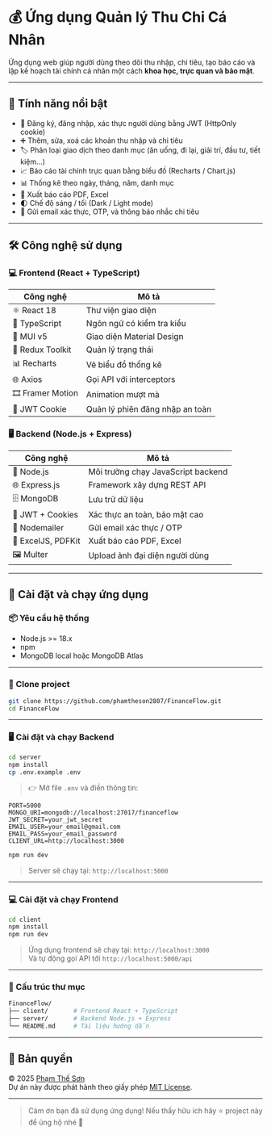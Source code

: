
# 💰 Ứng dụng Quản lý Thu Chi Cá Nhân

Ứng dụng web giúp người dùng theo dõi thu nhập, chi tiêu, tạo báo cáo và lập kế hoạch tài chính cá nhân một cách **khoa học, trực quan và bảo mật**.

---

## 🧠 Tính năng nổi bật

- 👤 Đăng ký, đăng nhập, xác thực người dùng bằng JWT (HttpOnly cookie)
- ➕ Thêm, sửa, xoá các khoản thu nhập và chi tiêu
- 🏷️ Phân loại giao dịch theo danh mục (ăn uống, đi lại, giải trí, đầu tư, tiết kiệm…)
- 📈 Báo cáo tài chính trực quan bằng biểu đồ (Recharts / Chart.js)
- 📊 Thống kê theo ngày, tháng, năm, danh mục
- 🧾 Xuất báo cáo PDF, Excel
- 🌓 Chế độ sáng / tối (Dark / Light mode)
- 📧 Gửi email xác thực, OTP, và thông báo nhắc chi tiêu

---

## 🛠️ Công nghệ sử dụng

### 💻 Frontend (React + TypeScript)

| Công nghệ         | Mô tả                           |
|------------------|---------------------------------|
| ⚛️ React 18       | Thư viện giao diện              |
| 📘 TypeScript     | Ngôn ngữ có kiểm tra kiểu       |
| 🎨 MUI v5         | Giao diện Material Design       |
| 🔄 Redux Toolkit  | Quản lý trạng thái              |
| 📊 Recharts       | Vẽ biểu đồ thống kê             |
| 🌐 Axios          | Gọi API với interceptors        |
| 🎞️ Framer Motion | Animation mượt mà               |
| 🔐 JWT Cookie     | Quản lý phiên đăng nhập an toàn |

### 🖥️ Backend (Node.js + Express)

| Công nghệ         | Mô tả                               |
|------------------|-------------------------------------|
| 🚀 Node.js        | Môi trường chạy JavaScript backend |
| 🌐 Express.js     | Framework xây dựng REST API        |
| 🗄️ MongoDB        | Lưu trữ dữ liệu                     |
| 🔐 JWT + Cookies  | Xác thực an toàn, bảo mật cao      |
| 📧 Nodemailer     | Gửi email xác thực / OTP           |
| 🧾 ExcelJS, PDFKit| Xuất báo cáo PDF, Excel            |
| 🖼️ Multer         | Upload ảnh đại diện người dùng     |

---

## 🚀 Cài đặt và chạy ứng dụng

### 📦 Yêu cầu hệ thống

- Node.js >= 18.x
- npm
- MongoDB local hoặc MongoDB Atlas

---

### 📁 Clone project

```bash
git clone https://github.com/phamtheson2807/FinanceFlow.git
cd FinanceFlow
```

---

### 🖥️ Cài đặt và chạy Backend

```bash
cd server
npm install
cp .env.example .env
```

> 👉 Mở file `.env` và điền thông tin:
```
PORT=5000
MONGO_URI=mongodb://localhost:27017/financeflow
JWT_SECRET=your_jwt_secret
EMAIL_USER=your_email@gmail.com
EMAIL_PASS=your_email_password
CLIENT_URL=http://localhost:3000
```

```bash
npm run dev
```

> Server sẽ chạy tại: `http://localhost:5000`

---

### 💻 Cài đặt và chạy Frontend

```bash
cd client
npm install
npm run dev
```

> Ứng dụng frontend sẽ chạy tại: `http://localhost:3000`  
> Và tự động gọi API tới `http://localhost:5000/api`

---

### 📂 Cấu trúc thư mục

```bash
FinanceFlow/
├── client/       # Frontend React + TypeScript
├── server/       # Backend Node.js + Express
└── README.md     # Tài liệu hướng dẫn
```

---

## 📄 Bản quyền

© 2025 [Phạm Thế Sơn](https://github.com/phamtheson2807)  
Dự án này được phát hành theo giấy phép [MIT License](LICENSE).

---

> Cảm ơn bạn đã sử dụng ứng dụng! Nếu thấy hữu ích hãy ⭐ project này để ủng hộ nhé 💖
